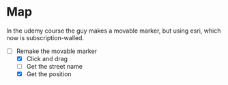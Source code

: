 # Map

In the udemy course the guy makes a movable marker, but using esri, which now is subscription-walled.

- [ ] Remake the movable marker
    - [x] Click and drag
    - [ ] Get the street name
    - [x] Get the position

